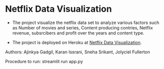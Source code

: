 # Netflix Data Visualization
- The project visualize the netflix data set to analyze various factors such as Number of movies and series, Content producing contries, Netflix revenue, subsrcibers and profit over the years and content type.

- The project is deployed on Heroku at [Netflix Data Visualization](https://prj-grp-11.herokuapp.com).


Authors: Ajinkya Gadgil, Karan Issrani, Sneha Srikant, Jolyciel Fullerton

Procedure to run: streamlit run app.py
